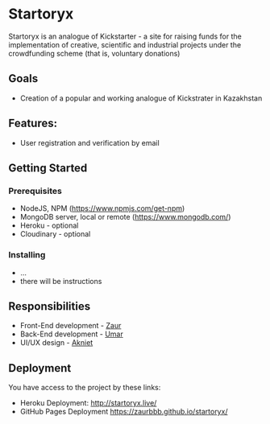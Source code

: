 # Startoryx

Startoryx is an analogue of Kickstarter - a site for raising funds for the implementation of creative, scientific and industrial projects under the crowdfunding scheme (that is, voluntary donations)

## Goals
* Creation of a popular and working analogue of Kickstrater in Kazakhstan

## Features:
* User registration and verification by email

## Getting Started
### Prerequisites
* NodeJS, NPM (https://www.npmjs.com/get-npm)
* MongoDB server, local or remote (https://www.mongodb.com/)
* Heroku - optional
* Cloudinary - optional

### Installing
* ...
* there will be instructions

## Responsibilities

* Front-End development - [Zaur](https://github.com/zaurbbb)
* Back-End development - [Umar](https://github.com/Bioneisme)
* UI/UX design - [Akniet](https://github.com/akniet1818)

## Deployment
You have access to the project by these links:
* Heroku Deployment: http://startoryx.live/
* GitHub Pages Deployment https://zaurbbb.github.io/startoryx/
